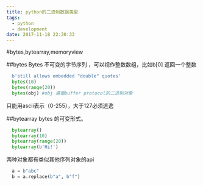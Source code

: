 ```yaml
---
title: python的二进制数据类型
tags:
  - python
  - development
date: 2017-11-18 22:30:33
---
```

#bytes,bytearray,memoryview


##bytes
Bytes 不可变的字节序列 ，可以视作整数数组，比如b[0] 返回一个整数
```python
  b'still allows embedded "double" quotes'
  bytes(10)
  bytes(range(20))
  bytes(obj) #obj 遵循buffer protocol的二进制对象
```
只能用ascii表示（0-255），大于127必须逃逸


##bytearray
bytes 的可变形式。
```python
  bytearray()
  bytearray(10)
  bytearray(range(20))
  bytearray(b'Hi!')
```


两种对象都有类似其他序列对象的api

```python
  a = b"abc"
  b = a.replace(b"a", b"f")
```
